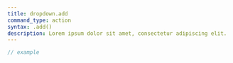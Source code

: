 ```yaml
---
title: dropdown.add
command_type: action
syntax: .add()
description: Lorem ipsum dolor sit amet, consectetur adipiscing elit.
---
```


```javascript
// example
```